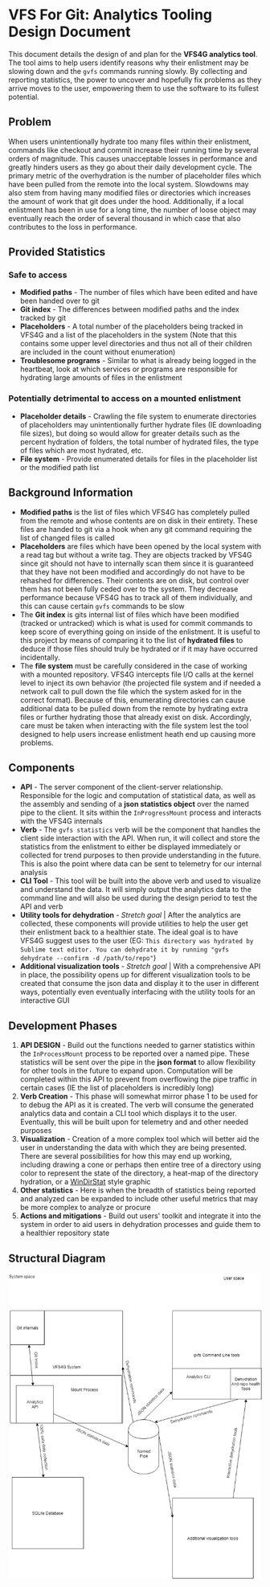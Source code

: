 # VFS For Git: Analytics Tooling Design Document

This document details the design of and plan for the **VFS4G analytics tool**. The tool aims to help users identify reasons why their enlistment may be slowing down and the `gvfs` commands running slowly. By collecting and reporting statistics, the power to uncover and hopefully fix problems as they arrive moves to the user, empowering them to use the software to its fullest potential.

## Problem

When users unintentionally hydrate too many files within their enlistment, commands like checkout and commit increase their running time by several orders of magnitude. This causes unacceptable losses in performance and greatly hinders users as they go about their daily development cycle. The primary metric of the overhydration is the number of placeholder files which have been pulled from the remote into the local system. Slowdowns may also stem from having many modified files or directories which increases the amount of work that git does under the hood. Additionally, if a local enlistment has been in use for a long time, the number of loose object may eventually reach the order of several thousand in which case that also contributes to the loss in performance.

## Provided Statistics

### Safe to access

- **Modified paths** - The number of files which have been edited and have been handed over to git
- **Git index** - The differences between modified paths and the index tracked by git
- **Placeholders** - A total number of the placeholders being tracked in VFS4G and a list of the placeholders in the system (Note that this contains some upper level directories and thus not all of their children are included in the count without enumeration)
- **Troublesome programs** - Similar to what is already being logged in the heartbeat, look at which services or programs are responsible for hydrating large amounts of files in the enlistment

### Potentially detrimental to access on a mounted enlistment

- **Placeholder details** - Crawling the file system to enumerate directories of placeholders may unintentionally further hydrate files (IE downloading file sizes), but doing so would allow for greater details such as the percent hydration of folders, the total number of hydrated files, the type of files which are most hydrated, etc.
- **File system** - Provide enumerated details for files in the placeholder list or the modified path list

## Background Information

- **Modified paths** is the list of files which VFS4G has completely pulled from the remote and whose contents are on disk in their entirety. These files are handed to git via a hook when any git command requiring the list of changed files is called
- **Placeholders** are files which have been opened by the local system with a read tag but without a write tag. They are objects tracked by VFS4G since git should not have to internally scan them since it is guaranteed that they have not been modified and accordingly do not have to be rehashed for differences. Their contents are on disk, but control over them has not been fully ceded over to the system. They decrease performance because VFS4G has to track all of them individually, and this can cause certain `gvfs` commands to be slow
- The **Git index** is gits internal list of files which have been modified (tracked or untracked) which is what is used for commit commands to keep score of everything going on inside of the enlistment. It is useful to this project by means of comparing it to the list of **hydrated files** to deduce if those files should truly be hydrated or if it may have occurred incidentally.
- The **file system** must be carefully considered in the case of working with a mounted repository. VFS4G intercepts file I/O calls at the kernel level to inject its own behavior (the projected file system and if needed a network call to pull down the file which the system asked for in the correct format). Because of this, enumerating directories can cause additional data to be pulled down from the remote by hydrating extra files or further hydrating those that already exist on disk. Accordingly, care must be taken when interacting with the file system lest the tool designed to help users increase enlistment heath end up causing more problems.

## Components

- **API** - The server component of the client-server relationship. Responsible for the logic and computation of statistical data, as well as the assembly and sending of a **json statistics object** over the named pipe to the client. It sits within the `InProgressMount` process and interacts with the VFS4G internals
- **Verb** - The `gvfs statistics` verb will be the component that handles the client side interaction with the API. When run, it will collect and store the statistics from the enlistment to either be displayed immediately or collected for trend purposes to then provide understanding in the future. This is also the point where data can be sent to telemetry for our internal analysis
- **CLI Tool** - This tool will be built into the above verb and used to visualize and understand the data. It will simply output the analytics data to the command line and will also be used during the design period to test the API and verb
- **Utility tools for dehydration** - *Stretch goal* | After the analytics are collected, these components will provide utilities to help the user get their enlistment back to a healthier state. The ideal goal is to have VFS4G suggest uses to the user (EG: `This directory was hydrated by Sublime text editor. You can dehydrate it by running "gvfs dehydrate --confirm -d /path/to/repo"`)
- **Additional visualization tools** - *Stretch goal* | With a comprehensive API in place, the possibility opens up for different visualization tools to be created that consume the json data and display it to the user in different ways, potentially even eventually interfacing with the utility tools for an interactive GUI

## Development Phases

1) **API DESIGN** - Build out the functions needed to garner statistics within the `InProcessMount` process to be reported over a named pipe. These statistics will be sent over the pipe in the **json format** to allow flexibility for other tools in the future to expand upon. Computation will be completed within this API to prevent from overflowing the pipe traffic in certain cases (IE the list of placeholders is incredibly long)
2) **Verb Creation** - This phase will somewhat mirror phase 1 to be used for to debug the API as it is created. The verb will consume the generated analytics data and contain a CLI tool which displays it to the user. Eventually, this will be built upon for telemetry and and other needed purposes
3) **Visualization** - Creation of a more complex tool which will better aid the user in understanding the data with which they are being presented. There are several possibilities for how this may end up working, including drawing a cone or perhaps then entire tree of a directory using color to represent the state of the directory, a heat-map of the directory hydration, or a [WinDirStat](https://windirstat.net/) style graphic
4) **Other statistics** - Here is when the breadth of statistics being reported and analyzed can be expanded to include other useful metrics that may be more complex to analyze or procure
5) **Actions and mitigations** - Build out users' toolkit and integrate it into the system in order to aid users in dehydration processes and guide them to a healthier repository state

## Structural Diagram

![Project Structure](AnalyticsToolDiagram.png)
